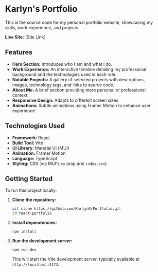 # Karlyn's Portfolio

This is the source code for my personal portfolio website, showcasing my skills, work experience, and projects.

**Live Site:** [Site Link] <!-- Replace with your Netlify/Vercel/etc. link -->

## Features

*   **Hero Section:** Introduces who I am and what I do.
*   **Work Experience:** An interactive timeline detailing my professional background and the technologies used in each role.
*   **Notable Projects:** A gallery of selected projects with descriptions, images, technology tags, and links to source code.
*   **About Me:** A brief section providing more personal or professional context.
*   **Responsive Design:** Adapts to different screen sizes.
*   **Animations:** Subtle animations using Framer Motion to enhance user experience.

## Technologies Used

*   **Framework:** React
*   **Build Tool:** Vite
*   **UI Library:** Material UI (MUI)
*   **Animation:** Framer Motion
*   **Language:** TypeScript
*   **Styling:** CSS (via MUI's `sx` prop and `index.css`)

## Getting Started

To run this project locally:

1.  **Clone the repository:**
    ```bash
    git clone https://github.com/KarlynG/Portfolio.git
    cd react-portfolio
    ```
2.  **Install dependencies:**
    ```bash
    npm install
    ```
3.  **Run the development server:**
    ```bash
    npm run dev
    ```
    This will start the Vite development server, typically available at `http://localhost:5173`.

